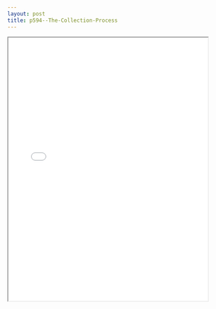 ```yaml
---
layout: post
title: p594--The-Collection-Process
---
```


<div class="pdf-container">
<iframe src="/ea/assets/pdfs/p594--The-Collection-Process.pdf" height="600" width="90%" allowFullScreen="true"></iframe>
</div>

